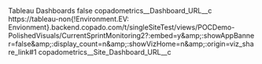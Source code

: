 <?xml version="1.0" encoding="UTF-8"?>
<CustomMetadata xmlns="http://soap.sforce.com/2006/04/metadata" xmlns:xsi="http://www.w3.org/2001/XMLSchema-instance" xmlns:xsd="http://www.w3.org/2001/XMLSchema">
    <label>Tableau Dashboards</label>
    <protected>false</protected>
    <values>
        <field>copadometrics__Dashboard_URL__c</field>
        <value xsi:type="xsd:string">https://tableau-non{!Environment.EV: Envionment}.backend.copado.com/t/singleSiteTest/views/POCDemo-PolishedVisuals/CurrentSprintMonitoring2?:embed=y&amp;amp;:showAppBanner=false&amp;amp;:display_count=n&amp;amp;:showVizHome=n&amp;amp;:origin=viz_share_link#1</value>
    </values>
    <values>
        <field>copadometrics__Site_Dashboard_URL__c</field>
        <value xsi:nil="true"/>
    </values>
</CustomMetadata>
